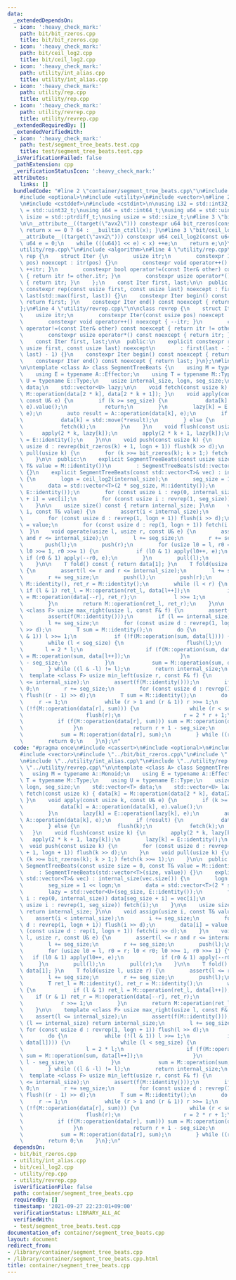 ```yaml
---
data:
  _extendedDependsOn:
  - icon: ':heavy_check_mark:'
    path: bit/bit_rzeros.cpp
    title: bit/bit_rzeros.cpp
  - icon: ':heavy_check_mark:'
    path: bit/ceil_log2.cpp
    title: bit/ceil_log2.cpp
  - icon: ':heavy_check_mark:'
    path: utility/int_alias.cpp
    title: utility/int_alias.cpp
  - icon: ':heavy_check_mark:'
    path: utility/rep.cpp
    title: utility/rep.cpp
  - icon: ':heavy_check_mark:'
    path: utility/revrep.cpp
    title: utility/revrep.cpp
  _extendedRequiredBy: []
  _extendedVerifiedWith:
  - icon: ':heavy_check_mark:'
    path: test/segment_tree_beats.test.cpp
    title: test/segment_tree_beats.test.cpp
  _isVerificationFailed: false
  _pathExtension: cpp
  _verificationStatusIcon: ':heavy_check_mark:'
  attributes:
    links: []
  bundledCode: "#line 2 \"container/segment_tree_beats.cpp\"\n#include <cassert>\n\
    #include <optional>\n#include <utility>\n#include <vector>\n#line 2 \"utility/int_alias.cpp\"\
    \n#include <cstddef>\n#include <cstdint>\n\nusing i32 = std::int32_t;\nusing u32\
    \ = std::uint32_t;\nusing i64 = std::int64_t;\nusing u64 = std::uint64_t;\nusing\
    \ isize = std::ptrdiff_t;\nusing usize = std::size_t;\n#line 3 \"bit/bit_rzeros.cpp\"\
    \n\n__attribute__((target(\"avx2\"))) constexpr u64 bit_rzeros(const u64 x) {\
    \ return x == 0 ? 64 : __builtin_ctzll(x); }\n#line 3 \"bit/ceil_log2.cpp\"\n\n\
    __attribute__((target(\"avx2\"))) constexpr u64 ceil_log2(const u64 x) {\n   \
    \ u64 e = 0;\n    while (((u64)1 << e) < x) ++e;\n    return e;\n}\n#line 2 \"\
    utility/rep.cpp\"\n#include <algorithm>\n#line 4 \"utility/rep.cpp\"\n\nclass\
    \ rep {\n    struct Iter {\n        usize itr;\n        constexpr Iter(const usize\
    \ pos) noexcept : itr(pos) {}\n        constexpr void operator++() noexcept {\
    \ ++itr; }\n        constexpr bool operator!=(const Iter& other) const noexcept\
    \ { return itr != other.itr; }\n        constexpr usize operator*() const noexcept\
    \ { return itr; }\n    };\n    const Iter first, last;\n\n  public:\n    explicit\
    \ constexpr rep(const usize first, const usize last) noexcept : first(first),\
    \ last(std::max(first, last)) {}\n    constexpr Iter begin() const noexcept {\
    \ return first; }\n    constexpr Iter end() const noexcept { return last; }\n\
    };\n#line 4 \"utility/revrep.cpp\"\n\nclass revrep {\n    struct Iter {\n    \
    \    usize itr;\n        constexpr Iter(const usize pos) noexcept : itr(pos) {}\n\
    \        constexpr void operator++() noexcept { --itr; }\n        constexpr bool\
    \ operator!=(const Iter& other) const noexcept { return itr != other.itr; }\n\
    \        constexpr usize operator*() const noexcept { return itr; }\n    };\n\
    \    const Iter first, last;\n\n  public:\n    explicit constexpr revrep(const\
    \ usize first, const usize last) noexcept\n        : first(last - 1), last(std::min(first,\
    \ last) - 1) {}\n    constexpr Iter begin() const noexcept { return first; }\n\
    \    constexpr Iter end() const noexcept { return last; }\n};\n#line 11 \"container/segment_tree_beats.cpp\"\
    \n\ntemplate <class A> class SegmentTreeBeats {\n    using M = typename A::Monoid;\n\
    \    using E = typename A::Effector;\n    using T = typename M::Type;\n    using\
    \ U = typename E::Type;\n    usize internal_size, logn, seg_size;\n    std::vector<T>\
    \ data;\n    std::vector<U> lazy;\n\n    void fetch(const usize k) { data[k] =\
    \ M::operation(data[2 * k], data[2 * k + 1]); }\n    void apply(const usize k,\
    \ const U& e) {\n        if (k >= seg_size) {\n            data[k] = A::operation(data[k],\
    \ e).value();\n            return;\n        }\n        lazy[k] = E::operation(lazy[k],\
    \ e);\n        auto result = A::operation(data[k], e);\n        if (result) {\n\
    \            data[k] = std::move(*result);\n        } else {\n            flush(k);\n\
    \            fetch(k);\n        }\n    }\n    void flush(const usize k) {\n  \
    \      apply(2 * k, lazy[k]);\n        apply(2 * k + 1, lazy[k]);\n        lazy[k]\
    \ = E::identity();\n    }\n\n    void push(const usize k) {\n        for (const\
    \ usize d : revrep(bit_rzeros(k) + 1, logn + 1)) flush(k >> d);\n    }\n    void\
    \ pull(usize k) {\n        for (k >>= bit_rzeros(k); k > 1;) fetch(k >>= 1);\n\
    \    }\n\n  public:\n    explicit SegmentTreeBeats(const usize size = 0, const\
    \ T& value = M::identity())\n        : SegmentTreeBeats(std::vector<T>(size, value))\
    \ {}\n    explicit SegmentTreeBeats(const std::vector<T>& vec) : internal_size(vec.size())\
    \ {\n        logn = ceil_log2(internal_size);\n        seg_size = 1 << logn;\n\
    \        data = std::vector<T>(2 * seg_size, M::identity());\n        lazy = std::vector<U>(seg_size,\
    \ E::identity());\n        for (const usize i : rep(0, internal_size)) data[seg_size\
    \ + i] = vec[i];\n        for (const usize i : revrep(1, seg_size)) fetch(i);\n\
    \    }\n\n    usize size() const { return internal_size; }\n\n    void assign(usize\
    \ i, const T& value) {\n        assert(i < internal_size);\n        i += seg_size;\n\
    \        for (const usize d : revrep(1, logn + 1)) flush(i >> d);\n        data[i]\
    \ = value;\n        for (const usize d : rep(1, logn + 1)) fetch(i >> d);\n  \
    \  }\n    void operate(usize l, usize r, const U& e) {\n        assert(l <= r\
    \ and r <= internal_size);\n        l += seg_size;\n        r += seg_size;\n \
    \       push(l);\n        push(r);\n        for (usize l0 = l, r0 = r; l0 < r0;\
    \ l0 >>= 1, r0 >>= 1) {\n            if (l0 & 1) apply(l0++, e);\n           \
    \ if (r0 & 1) apply(--r0, e);\n        }\n        pull(l);\n        pull(r);\n\
    \    }\n\n    T fold() const { return data[1]; }\n    T fold(usize l, usize r)\
    \ {\n        assert(l <= r and r <= internal_size);\n        l += seg_size;\n\
    \        r += seg_size;\n        push(l);\n        push(r);\n        T ret_l =\
    \ M::identity(), ret_r = M::identity();\n        while (l < r) {\n           \
    \ if (l & 1) ret_l = M::operation(ret_l, data[l++]);\n            if (r & 1) ret_r\
    \ = M::operation(data[--r], ret_r);\n            l >>= 1;\n            r >>= 1;\n\
    \        }\n        return M::operation(ret_l, ret_r);\n    }\n\n    template\
    \ <class F> usize max_right(usize l, const F& f) {\n        assert(l <= internal_size);\n\
    \        assert(f(M::identity()));\n        if (l == internal_size) return internal_size;\n\
    \        l += seg_size;\n        for (const usize d : revrep(1, logn + 1)) flush(l\
    \ >> d);\n        T sum = M::identity();\n        do {\n            while (!(l\
    \ & 1)) l >>= 1;\n            if (!f(M::operation(sum, data[l]))) {\n        \
    \        while (l < seg_size) {\n                    flush(l);\n             \
    \       l = 2 * l;\n                    if (f(M::operation(sum, data[l]))) sum\
    \ = M::operation(sum, data[l++]);\n                }\n                return l\
    \ - seg_size;\n            }\n            sum = M::operation(sum, data[l++]);\n\
    \        } while ((l & -l) != l);\n        return internal_size;\n    }\n\n  \
    \  template <class F> usize min_left(usize r, const F& f) {\n        assert(r\
    \ <= internal_size);\n        assert(f(M::identity()));\n        if (r == 0) return\
    \ 0;\n        r += seg_size;\n        for (const usize d : revrep(1, logn + 1))\
    \ flush((r - 1) >> d);\n        T sum = M::identity();\n        do {\n       \
    \     r -= 1;\n            while (r > 1 and (r & 1)) r >>= 1;\n            if\
    \ (!f(M::operation(data[r], sum))) {\n                while (r < seg_size) {\n\
    \                    flush(r);\n                    r = 2 * r + 1;\n         \
    \           if (f(M::operation(data[r], sum))) sum = M::operation(data[r--], sum);\n\
    \                }\n                return r + 1 - seg_size;\n            }\n\
    \            sum = M::operation(data[r], sum);\n        } while ((r & -r) != r);\n\
    \        return 0;\n    }\n};\n"
  code: "#pragma once\n#include <cassert>\n#include <optional>\n#include <utility>\n\
    #include <vector>\n#include \"../bit/bit_rzeros.cpp\"\n#include \"../bit/ceil_log2.cpp\"\
    \n#include \"../utility/int_alias.cpp\"\n#include \"../utility/rep.cpp\"\n#include\
    \ \"../utility/revrep.cpp\"\n\ntemplate <class A> class SegmentTreeBeats {\n \
    \   using M = typename A::Monoid;\n    using E = typename A::Effector;\n    using\
    \ T = typename M::Type;\n    using U = typename E::Type;\n    usize internal_size,\
    \ logn, seg_size;\n    std::vector<T> data;\n    std::vector<U> lazy;\n\n    void\
    \ fetch(const usize k) { data[k] = M::operation(data[2 * k], data[2 * k + 1]);\
    \ }\n    void apply(const usize k, const U& e) {\n        if (k >= seg_size) {\n\
    \            data[k] = A::operation(data[k], e).value();\n            return;\n\
    \        }\n        lazy[k] = E::operation(lazy[k], e);\n        auto result =\
    \ A::operation(data[k], e);\n        if (result) {\n            data[k] = std::move(*result);\n\
    \        } else {\n            flush(k);\n            fetch(k);\n        }\n \
    \   }\n    void flush(const usize k) {\n        apply(2 * k, lazy[k]);\n     \
    \   apply(2 * k + 1, lazy[k]);\n        lazy[k] = E::identity();\n    }\n\n  \
    \  void push(const usize k) {\n        for (const usize d : revrep(bit_rzeros(k)\
    \ + 1, logn + 1)) flush(k >> d);\n    }\n    void pull(usize k) {\n        for\
    \ (k >>= bit_rzeros(k); k > 1;) fetch(k >>= 1);\n    }\n\n  public:\n    explicit\
    \ SegmentTreeBeats(const usize size = 0, const T& value = M::identity())\n   \
    \     : SegmentTreeBeats(std::vector<T>(size, value)) {}\n    explicit SegmentTreeBeats(const\
    \ std::vector<T>& vec) : internal_size(vec.size()) {\n        logn = ceil_log2(internal_size);\n\
    \        seg_size = 1 << logn;\n        data = std::vector<T>(2 * seg_size, M::identity());\n\
    \        lazy = std::vector<U>(seg_size, E::identity());\n        for (const usize\
    \ i : rep(0, internal_size)) data[seg_size + i] = vec[i];\n        for (const\
    \ usize i : revrep(1, seg_size)) fetch(i);\n    }\n\n    usize size() const {\
    \ return internal_size; }\n\n    void assign(usize i, const T& value) {\n    \
    \    assert(i < internal_size);\n        i += seg_size;\n        for (const usize\
    \ d : revrep(1, logn + 1)) flush(i >> d);\n        data[i] = value;\n        for\
    \ (const usize d : rep(1, logn + 1)) fetch(i >> d);\n    }\n    void operate(usize\
    \ l, usize r, const U& e) {\n        assert(l <= r and r <= internal_size);\n\
    \        l += seg_size;\n        r += seg_size;\n        push(l);\n        push(r);\n\
    \        for (usize l0 = l, r0 = r; l0 < r0; l0 >>= 1, r0 >>= 1) {\n         \
    \   if (l0 & 1) apply(l0++, e);\n            if (r0 & 1) apply(--r0, e);\n   \
    \     }\n        pull(l);\n        pull(r);\n    }\n\n    T fold() const { return\
    \ data[1]; }\n    T fold(usize l, usize r) {\n        assert(l <= r and r <= internal_size);\n\
    \        l += seg_size;\n        r += seg_size;\n        push(l);\n        push(r);\n\
    \        T ret_l = M::identity(), ret_r = M::identity();\n        while (l < r)\
    \ {\n            if (l & 1) ret_l = M::operation(ret_l, data[l++]);\n        \
    \    if (r & 1) ret_r = M::operation(data[--r], ret_r);\n            l >>= 1;\n\
    \            r >>= 1;\n        }\n        return M::operation(ret_l, ret_r);\n\
    \    }\n\n    template <class F> usize max_right(usize l, const F& f) {\n    \
    \    assert(l <= internal_size);\n        assert(f(M::identity()));\n        if\
    \ (l == internal_size) return internal_size;\n        l += seg_size;\n       \
    \ for (const usize d : revrep(1, logn + 1)) flush(l >> d);\n        T sum = M::identity();\n\
    \        do {\n            while (!(l & 1)) l >>= 1;\n            if (!f(M::operation(sum,\
    \ data[l]))) {\n                while (l < seg_size) {\n                    flush(l);\n\
    \                    l = 2 * l;\n                    if (f(M::operation(sum, data[l])))\
    \ sum = M::operation(sum, data[l++]);\n                }\n                return\
    \ l - seg_size;\n            }\n            sum = M::operation(sum, data[l++]);\n\
    \        } while ((l & -l) != l);\n        return internal_size;\n    }\n\n  \
    \  template <class F> usize min_left(usize r, const F& f) {\n        assert(r\
    \ <= internal_size);\n        assert(f(M::identity()));\n        if (r == 0) return\
    \ 0;\n        r += seg_size;\n        for (const usize d : revrep(1, logn + 1))\
    \ flush((r - 1) >> d);\n        T sum = M::identity();\n        do {\n       \
    \     r -= 1;\n            while (r > 1 and (r & 1)) r >>= 1;\n            if\
    \ (!f(M::operation(data[r], sum))) {\n                while (r < seg_size) {\n\
    \                    flush(r);\n                    r = 2 * r + 1;\n         \
    \           if (f(M::operation(data[r], sum))) sum = M::operation(data[r--], sum);\n\
    \                }\n                return r + 1 - seg_size;\n            }\n\
    \            sum = M::operation(data[r], sum);\n        } while ((r & -r) != r);\n\
    \        return 0;\n    }\n};\n"
  dependsOn:
  - bit/bit_rzeros.cpp
  - utility/int_alias.cpp
  - bit/ceil_log2.cpp
  - utility/rep.cpp
  - utility/revrep.cpp
  isVerificationFile: false
  path: container/segment_tree_beats.cpp
  requiredBy: []
  timestamp: '2021-09-27 22:23:01+09:00'
  verificationStatus: LIBRARY_ALL_AC
  verifiedWith:
  - test/segment_tree_beats.test.cpp
documentation_of: container/segment_tree_beats.cpp
layout: document
redirect_from:
- /library/container/segment_tree_beats.cpp
- /library/container/segment_tree_beats.cpp.html
title: container/segment_tree_beats.cpp
---
```

